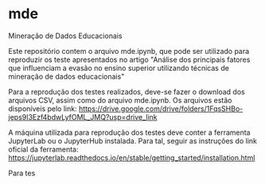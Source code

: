# mde
Mineração de Dados Educacionais

Este repositório contem o arquivo mde.ipynb, que pode ser utilizado para reproduzir os teste apresentados no artigo 
"Análise dos principais fatores que influenciam a evasão no ensino superior utilizando técnicas de mineração de dados educacionais"

Para a reprodução dos testes realizados, deve-se fazer o download dos arquivos CSV, assim como do arquivo mde.ipynb.
Os arquivos estão disponíveis pelo link: https://drive.google.com/drive/folders/1FqsSHBo-jeps9I3Ezf4bdwLyfOML_JMQ?usp=drive_link

A máquina utilizada para reprodução dos testes deve conter a ferramenta JupyterLab ou o JupyterHub instalada. 
Para tal, seguir as instruções do link oficial da ferramenta: https://jupyterlab.readthedocs.io/en/stable/getting_started/installation.html

Para tes
